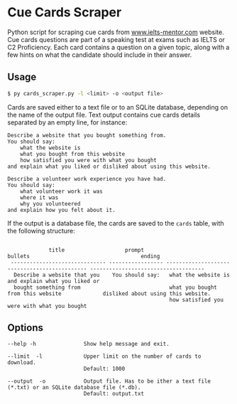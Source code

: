 # Cue Cards Scraper

Python script for scraping cue cards from www.ielts-mentor.com website. Cue cards questions are part of a speaking test at exams such as IELTS or C2 Proficiency. Each card contains a question on a given topic, along with a few hints on what the candidate should include in their answer.

## Usage

```bash
$ py cards_scraper.py -l <limit> -o <output file>
```

Cards are saved either to a text file or to an SQLite database, depending on the name of the output file.
Text output contains cue cards details separated by an empty line, for instance:

```
Describe a website that you bought something from.
You should say:
	what the website is
	what you bought from this website
	how satisfied you were with what you bought
and explain what you liked or disliked about using this website.

Describe a volunteer work experience you have had.
You should say:
	what volunteer work it was
	where it was
	why you volunteered
and explain how you felt about it.
```

If the output is a database file, the cards are saved to the `cards` table, with the following structure:

```

             title                   prompt                          bullets                                   ending
 ------------------------------ ----------------- --------------------------------------------- ------------------------------------
  Describe a website that you    You should say:   what the website is                           and explain what you liked or
  bought something from                            what you bought from this website             disliked about using this website.
                                                   how satisfied you were with what you bought
```

## Options

```
--help -h               Show help message and exit.

--limit  -l             Upper limit on the number of cards to download.
                        Default: 1000

--output  -o            Output file. Has to be ither a text file (*.txt) or an SQLite database file (*.db).
                        Default: output.txt
```
